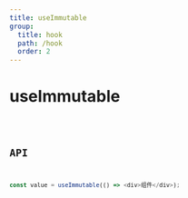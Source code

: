 ```yaml
---
title: useImmutable
group:
  title: hook
  path: /hook
  order: 2
---
```


# useImmutable

<code src="./demos/demo1.tsx"/>

## API

```typescript
const value = useImmutable(() => <div>组件</div>);
```
